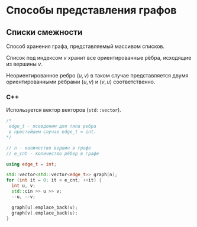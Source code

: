 # Способы представления графов

## Списки смежности

Способ хранения графа, представляемый массивом списков.

Список под индексом $v$ хранит все ориентированные рёбра, исходящие из вершины $v$.

Неориентированное ребро $(u, v)$ в таком случае представляется двумя ориентированными рёбрами $(u, v)$ и $(v, u)$ соответственно.

### C++

Используется вектор векторов (`std::vector`).

```cpp
/*
 edge_t - псевдоним для типа ребра
 в простейшем случае edge_t = int.
*/

// n - количество вершин в графе
// e_cnt - количество рёбер в графе

using edge_t = int;

std::vector<std::vector<edge_t>> graph(n);
for (int it = 0; it < e_cnt; ++it) {
  int u, v;
  std::cin >> u >> v;
  --u, --v;

  graph[u].emplace_back(v);
  graph[v].emplace_back(u);
}
```
